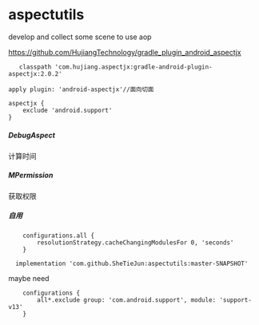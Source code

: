 # aspectutils
develop and collect some scene to use aop

https://github.com/HujiangTechnology/gradle_plugin_android_aspectjx

```
   classpath 'com.hujiang.aspectjx:gradle-android-plugin-aspectjx:2.0.2'
```


```
apply plugin: 'android-aspectjx'//面向切面

aspectjx {
    exclude 'android.support'
}

```



##### DebugAspect
计算时间

##### MPermission
获取权限

##### 自用
```
    configurations.all {
        resolutionStrategy.cacheChangingModulesFor 0, 'seconds'
    }
```

```
  implementation 'com.github.SheTieJun:aspectutils:master-SNAPSHOT'
```

maybe need
```
    configurations {
        all*.exclude group: 'com.android.support', module: 'support-v13'
    }
```